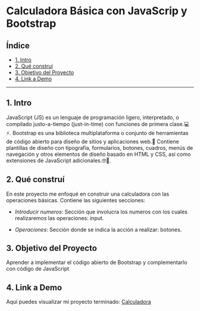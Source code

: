 # Calculadora Básica con JavaScrip y Bootstrap

## **Índice**
* [1. Intro](#)
* [2. Qué construí](#)
* [3. Objetivo del Proyecto](#)
* [4. Link a Demo](#)
****

## 1. Intro

JavaScript (JS) es un lenguaje de programación ligero, interpretado, o compilado justo-a-tiempo (just-in-time) con funciones de primera clase.💻⚡. Bootstrap es una biblioteca multiplataforma o conjunto de herramientas de código abierto para diseño de sitios y aplicaciones web.🤯 Contiene plantillas de diseño con tipografía, formularios, botones, cuadros, menús de navegación y otros elementos de diseño basado en HTML y CSS, así como extensiones de JavaScript adicionales.🤓🙌.

## 2. Qué construí

En este proyecto me enfoqué en construir una calculadora con las operaciones básicas. Contiene las siguientes secciones:

* *Introducir numeros*: Sección que involucra los numeros con los cuales realizaremos las operaciones: input.

* *Operaciones*: Sección donde se indica la acción a realizar: botones.

## 3. Objetivo del Proyecto
Aprender a implementar el código abierto de Bootstrap y complementarlo con código de JavaScript

## 4. Link a Demo
Aquí puedes visualizar mi proyecto terminado: [Calculadora](https://calculadora-javascript-d93e93.netlify.app/)
